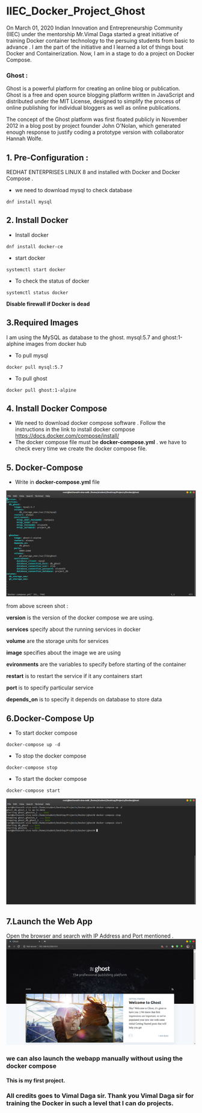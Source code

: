 # IIEC_Docker_Project_Ghost 

On March 01, 2020 Indian Innovation and Entrepreneurship Community (IIEC) under the mentorship Mr.Vimal Daga started a great initiative of training Docker container technology to the persuing students from basic to advance . I am the part of the initiative and I learned a lot of things bout Docker and Containerization. Now, I am in a stage to do a project on Docker Compose.


### Ghost : 
Ghost is a powerful platform for creating an online blog or publication. 
Ghost is a free and open source blogging platform written in JavaScript and distributed under the MIT License, designed to simplify the process of online publishing for individual bloggers as well as online publications.

The concept of the Ghost platform was first floated publicly in November 2012 in a blog post by project founder John O'Nolan, which generated enough response to justify coding a prototype version with collaborator Hannah Wolfe.

## 1. Pre-Configuration :
REDHAT ENTERPRISES LINUX 8 and installed with Docker and Docker Compose .
* we need to download mysql to check database
```
dnf install mysql
```

## 2. Install Docker 
* Install docker 
``` 
dnf install docker-ce
```
* start docker 
```
systemctl start docker 
```
* To check the status of docker 
```
systemctl status docker 
```
**Disable firewall if Docker is dead**

## 3.Required Images 
I am using the MySQL as database to the ghost. mysql:5.7 and ghost:1-alphine images from docker hub

* To pull mysql
```
docker pull mysql:5.7
```
* To pull ghost
```
docker pull ghost:1-alpine
```

## 4. Install Docker Compose 
* We need to download docker compose software . Follow the instructions in the link to install docker compose
https://docs.docker.com/compose/install/
* The docker compose file must be **docker-compose.yml** . we have to check every time we create the docker compose file.

## 5. Docker-Compose
* Write in **docker-compose.yml** file

![docker-compose.yml](/ghost_vim.png?raw=true)

from above screen shot :

**version**  is the version of the docker compose we are using.

**services** specify about the running services in docker 

**volume** are the storage units for services

**image** specifies about the image we are using 

**evironments** are the variables to specify before starting of the container

**restart** is to restart the service if it any containers start

**port** is to specify particular service 

**depends_on** is to specify it depends on database to store data



## 6.Docker-Compose Up

* To start docker compose
```
docker-compose up -d 
```

* To stop the docker compose
```
docker-compose stop
```

* To start the docker compose
```
docker-compose start
```
![docker-compose.yml](/ghost_upd.png?raw=true)

## 7.Launch the Web App 
Open the browser and search with IP Address and Port mentioned .
![docker-compose.yml](/ghost_launch.png?raw=true)

### we can also launch the webapp manually without using the docker compose 

#### This is my first project.
### All credits goes to Vimal Daga sir. Thank you Vimal Daga sir for training the Docker in such a level that I can do projects.
